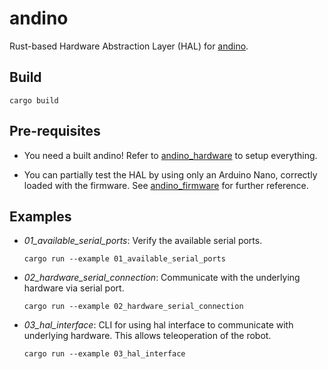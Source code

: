 # andino

Rust-based Hardware Abstraction Layer (HAL) for [andino](https://github.com/Ekumen-OS/andino).

## Build

```
cargo build
```

## Pre-requisites

 - You need a built andino! Refer to [andino_hardware](https://github.com/Ekumen-OS/andino/tree/humble/andino_hardware) to setup everything.

 - You can partially test the HAL by using only an Arduino Nano, correctly loaded with the firmware. See [andino_firmware](htthttps://github.com/Ekumen-OS/andino/tree/humble/andino_firmware) for further reference.

## Examples

 - *01_available_serial_ports*: Verify the available serial ports.

    ```
    cargo run --example 01_available_serial_ports
    ```

 - *02_hardware_serial_connection*: Communicate with the underlying hardware via serial port.

    ```
    cargo run --example 02_hardware_serial_connection
    ```

 - *03_hal_interface*: CLI for using hal interface to communicate with underlying hardware. This allows teleoperation of the robot.

    ```
    cargo run --example 03_hal_interface
    ```

